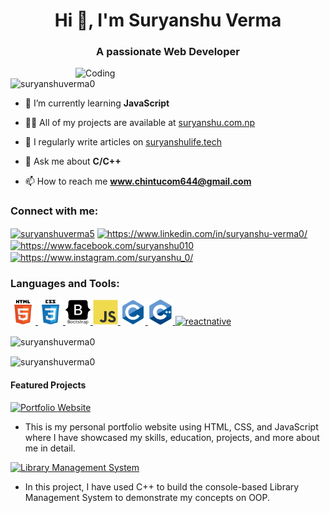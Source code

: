 
<h1 align="center">Hi 👋, I'm Suryanshu Verma</h1>
<h3 align="center">A passionate Web Developer</h3>

<img align="right" alt="Coding" width="400" src="https://camo.githubusercontent.com/cae12fddd9d6982901d82580bdf321d81fb299141098ca1c2d4891870827bf17/68747470733a2f2f6d69726f2e6d656469756d2e636f6d2f6d61782f313336302f302a37513379765349765f7430696f4a2d5a2e676966?tbnid=zhjSEq0Xd_DH7M">


<p align="left"> <img src="https://komarev.com/ghpvc/?username=suryanshuverma0&label=Profile%20views&color=0e75b6&style=flat" alt="suryanshuverma0" /> </p>

- 🌱 I’m currently learning **JavaScript**

- 👨‍💻 All of my projects are available at [suryanshu.com.np](suryanshu.com.np)

- 📝 I regularly write articles on [suryanshulife.tech](suryanshulife.tech)

- 💬 Ask me about **C/C++**

- 📫 How to reach me **www.chintucom644@gmail.com**

<h3 align="left">Connect with me:</h3>
<p align="left">
<a href="https://twitter.com/suryanshuverma5" target="blank"><img align="center" src="https://raw.githubusercontent.com/rahuldkjain/github-profile-readme-generator/master/src/images/icons/Social/twitter.svg" alt="suryanshuverma5" height="30" width="40" /></a>
<a href="https://linkedin.com/in/https://www.linkedin.com/in/suryanshu-verma0/" target="blank"><img align="center" src="https://raw.githubusercontent.com/rahuldkjain/github-profile-readme-generator/master/src/images/icons/Social/linked-in-alt.svg" alt="https://www.linkedin.com/in/suryanshu-verma0/" height="30" width="40" /></a>
<a href="https://fb.com/https://www.facebook.com/suryanshu010" target="blank"><img align="center" src="https://raw.githubusercontent.com/rahuldkjain/github-profile-readme-generator/master/src/images/icons/Social/facebook.svg" alt="https://www.facebook.com/suryanshu010" height="30" width="40" /></a>
<a href="https://instagram.com/https://www.instagram.com/suryanshu_0/" target="blank"><img align="center" src="https://raw.githubusercontent.com/rahuldkjain/github-profile-readme-generator/master/src/images/icons/Social/instagram.svg" alt="https://www.instagram.com/suryanshu_0/" height="30" width="40" /></a>
</p>

<h3 align="left">Languages and Tools:</h3>
<p align="left"> <a href="https://www.w3.org/html/" target="_blank" rel="noreferrer"> <img src="https://raw.githubusercontent.com/devicons/devicon/master/icons/html5/html5-original-wordmark.svg" alt="html5" width="40" height="40"/>  </a>  <a href="https://www.w3schools.com/css/" target="_blank" rel="noreferrer"> <img src="https://raw.githubusercontent.com/devicons/devicon/master/icons/css3/css3-original-wordmark.svg" alt="css3" width="40" height="40"/> </a>  <a href="https://getbootstrap.com" target="_blank" rel="noreferrer"> <img src="https://raw.githubusercontent.com/devicons/devicon/master/icons/bootstrap/bootstrap-plain-wordmark.svg" alt="bootstrap" width="40" height="40"/> </a>  <a href="https://developer.mozilla.org/en-US/docs/Web/JavaScript" target="_blank" rel="noreferrer"> <img src="https://raw.githubusercontent.com/devicons/devicon/master/icons/javascript/javascript-original.svg" alt="javascript" width="40" height="40"/> </a><a href="https://www.cprogramming.com/" target="_blank" rel="noreferrer"> <img src="https://raw.githubusercontent.com/devicons/devicon/master/icons/c/c-original.svg" alt="c" width="40" height="40"/> </a> <a href="https://www.w3schools.com/cpp/" target="_blank" rel="noreferrer"> <img src="https://raw.githubusercontent.com/devicons/devicon/master/icons/cplusplus/cplusplus-original.svg" alt="cplusplus" width="40" height="40"/> </a>  <a href="https://reactnative.dev/" target="_blank" rel="noreferrer"> <img src="https://reactnative.dev/img/header_logo.svg" alt="reactnative" width="40" height="40"/> </a> </p>

<p><img align="center" src="https://github-readme-stats.vercel.app/api/top-langs?username=suryanshuverma0&show_icons=true&locale=en&layout=compact" alt="suryanshuverma0" /></p>

<p><img align="center" src="https://github-readme-streak-stats.herokuapp.com/?user=suryanshuverma0&" alt="suryanshuverma0" /></p>

#### Featured Projects

[![Portfolio Website](https://img.shields.io/badge/Portfolio%20Website-HTML%2C%20CSS%2C%20JavaScript-blue)](https://github.com/suryanshuverma0/Portfolio)
- This is my personal portfolio website using HTML, CSS, and JavaScript where I have showcased my skills, education, projects, and more about me in detail.

[![Library Management System](https://img.shields.io/badge/Library%20Management%20System-C%2B%2B-green)](https://github.com/suryanshuverma0/Library-Management-System)
- In this project, I have used C++ to build the console-based Library Management System to demonstrate my concepts on OOP.
